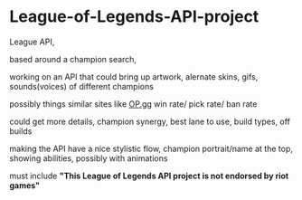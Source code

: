 # League-of-Legends-API-project
League API,

based around a champion search,

working on an API that could bring up artwork, alernate skins, gifs, sounds(voices) of different champions

possibly things similar sites like [OP.gg](https://www.op.gg/) win rate/ pick rate/ ban rate

could get more details, champion synergy, best lane to use, build types, off builds

making the API have a nice stylistic flow, champion portrait/name at the top, showing abilities, possibly with animations

must include **"This League of Legends API project is not endorsed by riot games"**
